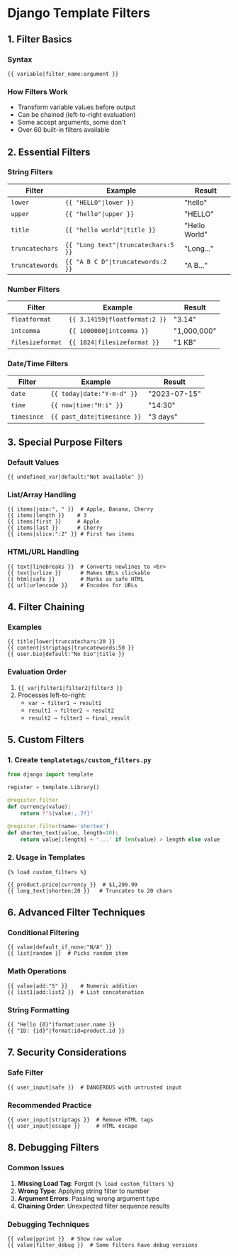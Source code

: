 # Django Template Filters

## 1. Filter Basics

### Syntax
```django
{{ variable|filter_name:argument }}
```

### How Filters Work
- Transform variable values before output
- Can be chained (left-to-right evaluation)
- Some accept arguments, some don't
- Over 60 built-in filters available

## 2. Essential Filters

### String Filters
| Filter | Example | Result |
|--------|---------|--------|
| `lower` | `{{ "HELLO"\|lower }}` | "hello" |
| `upper` | `{{ "hello"\|upper }}` | "HELLO" |
| `title` | `{{ "hello world"\|title }}` | "Hello World" |
| `truncatechars` | `{{ "Long text"\|truncatechars:5 }}` | "Long..." |
| `truncatewords` | `{{ "A B C D"\|truncatewords:2 }}` | "A B..." |

### Number Filters
| Filter | Example | Result |
|--------|---------|--------|
| `floatformat` | `{{ 3.14159\|floatformat:2 }}` | "3.14" |
| `intcomma` | `{{ 1000000\|intcomma }}` | "1,000,000" |
| `filesizeformat` | `{{ 1024\|filesizeformat }}` | "1 KB" |

### Date/Time Filters
| Filter | Example | Result |
|--------|---------|--------|
| `date` | `{{ today\|date:"Y-m-d" }}` | "2023-07-15" |
| `time` | `{{ now\|time:"H:i" }}` | "14:30" |
| `timesince` | `{{ past_date\|timesince }}` | "3 days" |

## 3. Special Purpose Filters

### Default Values
```django
{{ undefined_var|default:"Not available" }}
```

### List/Array Handling
```django
{{ items|join:", " }}  # Apple, Banana, Cherry
{{ items|length }}    # 3
{{ items|first }}     # Apple
{{ items|last }}      # Cherry
{{ items|slice:":2" }} # First two items
```

### HTML/URL Handling
```django
{{ text|linebreaks }}  # Converts newlines to <br>
{{ text|urlize }}      # Makes URLs clickable
{{ html|safe }}        # Marks as safe HTML
{{ url|urlencode }}    # Encodes for URLs
```

## 4. Filter Chaining

### Examples
```django
{{ title|lower|truncatechars:20 }}
{{ content|striptags|truncatewords:50 }}
{{ user.bio|default:"No bio"|title }}
```

### Evaluation Order
1. `{{ var|filter1|filter2|filter3 }}`
2. Processes left-to-right:
   - `var → filter1 → result1`
   - `result1 → filter2 → result2`
   - `result2 → filter3 → final_result`

## 5. Custom Filters

### 1. Create `templatetags/custom_filters.py`
```python
from django import template

register = template.Library()

@register.filter
def currency(value):
    return f"${value:,.2f}"

@register.filter(name='shorten')
def shorten_text(value, length=10):
    return value[:length] + '...' if len(value) > length else value
```

### 2. Usage in Templates
```django
{% load custom_filters %}

{{ product.price|currency }}  # $1,299.99
{{ long_text|shorten:20 }}   # Truncates to 20 chars
```

## 6. Advanced Filter Techniques

### Conditional Filtering
```django
{{ value|default_if_none:"N/A" }}
{{ list|random }}  # Picks random item
```

### Math Operations
```django
{{ value|add:"5" }}    # Numeric addition
{{ list1|add:list2 }}  # List concatenation
```

### String Formatting
```django
{{ "Hello {0}"|format:user.name }}
{{ "ID: {id}"|format:id=product.id }}
```

## 7. Security Considerations

### Safe Filter
```django
{{ user_input|safe }}  # DANGEROUS with untrusted input
```

### Recommended Practice
```django
{{ user_input|striptags }}  # Remove HTML tags
{{ user_input|escape }}     # HTML escape
```

## 8. Debugging Filters

### Common Issues
1. **Missing Load Tag**: Forgot `{% load custom_filters %}`
2. **Wrong Type**: Applying string filter to number
3. **Argument Errors**: Passing wrong argument type
4. **Chaining Order**: Unexpected filter sequence results

### Debugging Techniques
```django
{{ value|pprint }}  # Show raw value
{{ value|filter_debug }}  # Some filters have debug versions
```
